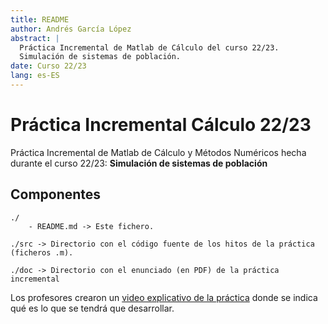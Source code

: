 ```yaml
---
title: README
author: Andrés García López
abstract: |
  Práctica Incremental de Matlab de Cálculo del curso 22/23.
  Simulación de sistemas de población.
date: Curso 22/23
lang: es-ES
---
```


# Práctica Incremental Cálculo 22/23
Práctica Incremental de Matlab de Cálculo y Métodos Numéricos hecha durante el curso 22/23: **Simulación de sistemas de población**

Componentes
-----------
    ./  
        - README.md -> Este fichero.
    
    ./src -> Directorio con el código fuente de los hitos de la práctica (ficheros .m).

    ./doc -> Directorio con el enunciado (en PDF) de la práctica incremental


Los profesores crearon un [video explicativo de la práctica](https://pruebasaluuclm-my.sharepoint.com/:v:/r/personal/ricardo_garcia_uclm_es/Documents/Grabaciones/Sesi%C3%B3n%20explicaci%C3%B3n%20de%20la%20pr%C3%A1ctica%20incremental-20221221_120209-Grabaci%C3%B3n%20de%20la%20reuni%C3%B3n.mp4?csf=1&web=1&e=ExguVg&nav=eyJyZWZlcnJhbEluZm8iOnsicmVmZXJyYWxBcHAiOiJTdHJlYW1XZWJBcHAiLCJyZWZlcnJhbFZpZXciOiJTaGFyZURpYWxvZy1MaW5rIiwicmVmZXJyYWxBcHBQbGF0Zm9ybSI6IldlYiIsInJlZmVycmFsTW9kZSI6InZpZXcifX0%3D) donde se indica qué es lo que se tendrá que desarrollar.
